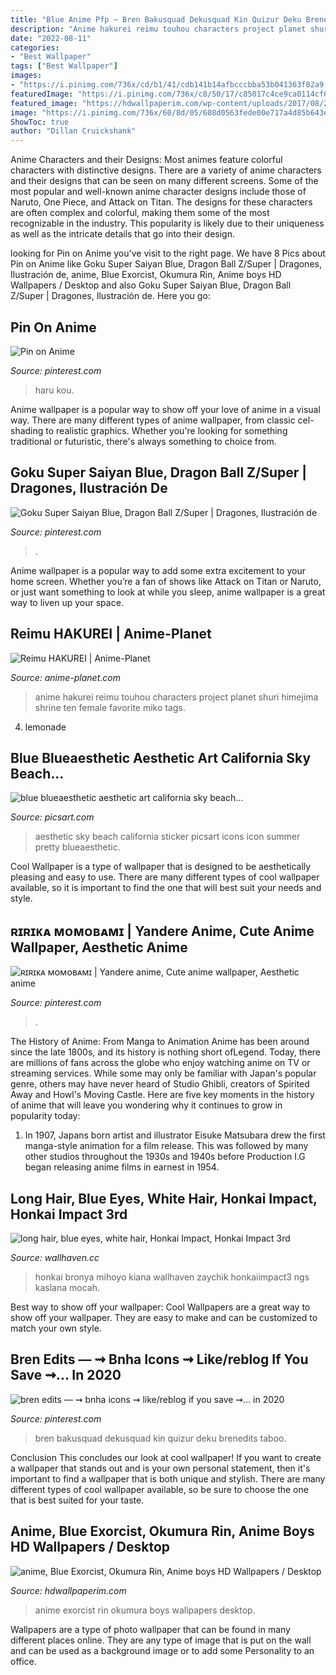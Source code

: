 ```yaml
---
title: "Blue Anime Pfp ~ Bren Bakusquad Dekusquad Kin Quizur Deku Brenedits Taboo"
description: "Anime hakurei reimu touhou characters project planet shuri himejima shrine ten female favorite miko tags"
date: "2022-08-11"
categories:
- "Best Wallpaper"
tags: ["Best Wallpaper"]
images:
- "https://i.pinimg.com/736x/cd/b1/41/cdb141b14afbcccbba53b041363f82a9.jpg"
featuredImage: "https://i.pinimg.com/736x/c8/50/17/c85017c4ce9ca0114cf651d366bff3c8.jpg"
featured_image: "https://hdwallpaperim.com/wp-content/uploads/2017/08/22/108691-anime-Blue_Exorcist-Okumura_Rin-anime_boys.jpg"
image: "https://i.pinimg.com/736x/60/8d/05/608d0563fede00e717a4d85b643eca4b--blue-dragon-dragon-ball.jpg"
ShowToc: true
author: "Dillan Cruickshank"
---
```



Anime Characters and their Designs: Most animes feature colorful characters with distinctive designs.
There are a variety of anime characters and their designs that can be seen on many different screens. Some of the most popular and well-known anime character designs include those of Naruto, One Piece, and Attack on Titan. The designs for these characters are often complex and colorful, making them some of the most recognizable in the industry. This popularity is likely due to their uniqueness as well as the intricate details that go into their design.

	

		
looking for Pin on Anime you've visit to the right page. We have 8 Pics about Pin on Anime like Goku Super Saiyan Blue, Dragon Ball Z/Super | Dragones, Ilustración de, anime, Blue Exorcist, Okumura Rin, Anime boys HD Wallpapers / Desktop and also Goku Super Saiyan Blue, Dragon Ball Z/Super | Dragones, Ilustración de. Here you go:
		
    
## Pin On Anime

<img loading=lazy src="https://i.pinimg.com/736x/af/c6/52/afc6529a3af1c85d51a80890b772a606.jpg" onerror="this.onerror=null;this.src='https://tse3.mm.bing.net/th?id=OIP.xws9t1Iq5-L6aBp2R0YdFgHaIS&amp;pid=15.1';" alt="Pin on Anime">

_Source: pinterest.com_

>haru kou. 

	

Anime wallpaper is a popular way to show off your love of anime in a visual way. There are many different types of anime wallpaper, from classic cel-shading to realistic graphics. Whether you're looking for something traditional or futuristic, there's always something to choice from.

    
## Goku Super Saiyan Blue, Dragon Ball Z/Super | Dragones, Ilustración De

<img loading=lazy src="https://i.pinimg.com/736x/60/8d/05/608d0563fede00e717a4d85b643eca4b--blue-dragon-dragon-ball.jpg" onerror="this.onerror=null;this.src='https://tse1.mm.bing.net/th?id=OIP.rggHd6GFpdEiM-2G_63G7wHaHY&amp;pid=15.1';" alt="Goku Super Saiyan Blue, Dragon Ball Z/Super | Dragones, Ilustración de">

_Source: pinterest.com_

>. 

	

Anime wallpaper is a popular way to add some extra excitement to your home screen. Whether you’re a fan of shows like Attack on Titan or Naruto, or just want something to look at while you sleep, anime wallpaper is a great way to liven up your space.

    
## Reimu HAKUREI | Anime-Planet

<img loading=lazy src="http://www.anime-planet.com/images/characters/reimu-hakurei-25344.jpg" onerror="this.onerror=null;this.src='https://tse4.mm.bing.net/th?id=OIP.Cy2gw1zm9T1rD5Ryzri87AAAAA&amp;pid=15.1';" alt="Reimu HAKUREI | Anime-Planet">

_Source: anime-planet.com_

>anime hakurei reimu touhou characters project planet shuri himejima shrine ten female favorite miko tags. 

	

4. lemonade 

    
## Blue Blueaesthetic Aesthetic Art California Sky Beach...

<img loading=lazy src="https://cdn140.picsart.com/268064249000211.png" onerror="this.onerror=null;this.src='https://tse2.mm.bing.net/th?id=OIP.v_-P67cve1G9AmVdyL7-PgHaHa&amp;pid=15.1';" alt="blue blueaesthetic aesthetic art california sky beach...">

_Source: picsart.com_

>aesthetic sky beach california sticker picsart icons icon summer pretty blueaesthetic. 

	

Cool Wallpaper is a type of wallpaper that is designed to be aesthetically pleasing and easy to use. There are many different types of cool wallpaper available, so it is important to find the one that will best suit your needs and style.

    
## ʀɪʀɪᴋᴀ ᴍᴏᴍᴏʙᴀᴍɪ | Yandere Anime, Cute Anime Wallpaper, Aesthetic Anime

<img loading=lazy src="https://i.pinimg.com/736x/c8/50/17/c85017c4ce9ca0114cf651d366bff3c8.jpg" onerror="this.onerror=null;this.src='https://tse2.mm.bing.net/th?id=OIP.uZdrr96qw9PsGZivJcW4gwHaHa&amp;pid=15.1';" alt="ʀɪʀɪᴋᴀ ᴍᴏᴍᴏʙᴀᴍɪ | Yandere anime, Cute anime wallpaper, Aesthetic anime">

_Source: pinterest.com_

>. 

	

The History of Anime: From Manga to Animation
Anime has been around since the late 1800s, and its history is nothing short ofLegend. Today, there are millions of fans across the globe who enjoy watching anime on TV or streaming services. While some may only be familiar with Japan's popular genre, others may have never heard of Studio Ghibli, creators of Spirited Away and Howl's Moving Castle. Here are five key moments in the history of anime that will leave you wondering why it continues to grow in popularity today:
1) In 1907, Japans born artist and illustrator Eisuke Matsubara drew the first manga-style animation for a film release. This was followed by many other studios throughout the 1930s and 1940s before Production I.G began releasing anime films in earnest in 1954.

    
## Long Hair, Blue Eyes, White Hair, Honkai Impact, Honkai Impact 3rd

<img loading=lazy src="https://th.wallhaven.cc/lg/39/391pmy.jpg" onerror="this.onerror=null;this.src='https://tse3.mm.bing.net/th?id=OIP.o53fyu4Y_5FXpxbq1txUYAAAAA&amp;pid=15.1';" alt="long hair, blue eyes, white hair, Honkai Impact, Honkai Impact 3rd">

_Source: wallhaven.cc_

>honkai bronya mihoyo kiana wallhaven zaychik honkaiimpact3 ngs kaslana mocah. 

	

Best way to show off your wallpaper:
Cool Wallpapers are a great way to show off your wallpaper. They are easy to make and can be customized to match your own style.

    
## Bren Edits — ⇝ Bnha Icons ⇝ Like/reblog If You Save ⇝... In 2020

<img loading=lazy src="https://i.pinimg.com/736x/cd/b1/41/cdb141b14afbcccbba53b041363f82a9.jpg" onerror="this.onerror=null;this.src='https://tse3.mm.bing.net/th?id=OIP.Bbc8HcTJI2Vt7HMHM8bhqwHaHZ&amp;pid=15.1';" alt="bren edits — ⇝ bnha icons ⇝ like/reblog if you save ⇝... in 2020">

_Source: pinterest.com_

>bren bakusquad dekusquad kin quizur deku brenedits taboo. 

	

Conclusion
This concludes our look at cool wallpaper! If you want to create a wallpaper that stands out and is your own personal statement, then it's important to find a wallpaper that is both unique and stylish. There are many different types of cool wallpaper available, so be sure to choose the one that is best suited for your taste.

    
## Anime, Blue Exorcist, Okumura Rin, Anime Boys HD Wallpapers / Desktop

<img loading=lazy src="https://hdwallpaperim.com/wp-content/uploads/2017/08/22/108691-anime-Blue_Exorcist-Okumura_Rin-anime_boys.jpg" onerror="this.onerror=null;this.src='https://tse2.mm.bing.net/th?id=OIP.z4KAePKxdIzZbZUMQLhMIwE8DF&amp;pid=15.1';" alt="anime, Blue Exorcist, Okumura Rin, Anime boys HD Wallpapers / Desktop">

_Source: hdwallpaperim.com_

>anime exorcist rin okumura boys wallpapers desktop. 

	



Wallpapers are a type of photo wallpaper that can be found in many different places online. They are any type of image that is put on the wall and can be used as a background image or to add some Personality to an office.

